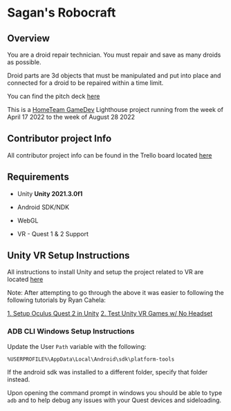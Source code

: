 # Sagan's Robocraft

## Overview

You are a droid repair technician. You must repair and save as many droids as possible.

Droid parts are 3d objects that must be manipulated and put into place and connected for a droid to be repaired within a time limit.

You can find the pitch deck [here](https://docs.google.com/presentation/d/1ZCaA-ro7kMCAXYMbedW2gRCREFg5LVojoRXl9CYmY5A/edit?usp=sharing)

This is a [HomeTeam GameDev](https://hometeamgamedev.com/) Lighthouse project running from the week of April 17 2022 to the week of August 28 2022

## Contributor project Info

All contributor project info can be found in the Trello board located [here](https://trello.com/b/ChHHZpQe/sagans-robocraft)

## Requirements

- Unity **Unity 2021.3.0f1**

- Android SDK/NDK

- WebGL

- VR - Quest 1 & 2 Support

  

## Unity VR Setup Instructions

All instructions to install Unity and setup the project related to VR are located [here](https://developer.oculus.com/documentation/unity/unity-gs-overview/)

Note: After attempting to go through the above it was easier to following the following tutorials by Ryan Cahela:

[1. Setup Oculus Quest 2 in Unity](https://www.youtube.com/watch?v=SMPf_7uPv-Q)
[2. Test Unity VR Games w/ No Headset](https://www.youtube.com/watch?v=qtda9kkHQmU)

### ADB CLI Windows Setup Instructions

Update the User `Path` variable with the following:

```
%USERPROFILE%\AppData\Local\Android\sdk\platform-tools
```

If the android sdk was installed to a different folder, specify that folder instead.

Upon opening the command prompt in windows you should be able to type `adb` and to help debug any issues with your Quest devices and sideloading.